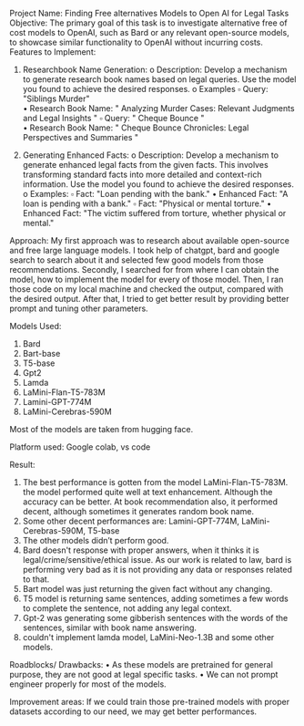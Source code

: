 Project Name: Finding Free alternatives Models to Open AI for Legal Tasks
Objective: The primary goal of this task is to investigate alternative free of cost models to OpenAI, such as Bard or any relevant open-source models, to showcase similar functionality to OpenAI without incurring costs.
Features to Implement:
1.	Researchbook Name Generation:
o	Description: Develop a mechanism to generate research book names based on legal queries. Use the model you found to achieve the desired responses. 
o	Examples 
▫	Query: "Siblings Murder"  
•	Research Book Name: " Analyzing Murder Cases: Relevant Judgments and Legal Insights "
▫	Query: " Cheque Bounce "  
•	Research Book Name: " Cheque Bounce Chronicles: Legal Perspectives and Summaries "


2.	Generating Enhanced Facts:
o	Description: Develop a mechanism to generate enhanced legal facts from the given facts. This involves transforming standard facts into more detailed and context-rich information. Use the model you found to achieve the desired responses.
o	Examples:
▫	Fact: "Loan pending with the bank."
•	Enhanced Fact: "A loan is pending with a bank."
▫	Fact: "Physical or mental torture."
•	Enhanced Fact: "The victim suffered from torture, whether physical or mental."
 
Approach:
My first approach was to research about available open-source and free large language models. I took help of chatgpt, bard and google search to search about it and selected few good models from those recommendations.
Secondly, I searched for from where I can obtain the model, how to implement the model for every of those model.
Then, I ran those code on my local machine and checked the output, compared with the desired output. After that, I tried to get better result by providing better prompt and tuning other parameters.

Models Used:
1.	Bard
2.	Bart-base
3.	T5-base
4.	Gpt2
5.	Lamda
6.	LaMini-Flan-T5-783M
7.	Lamini-GPT-774M
8.	LaMini-Cerebras-590M

Most of the models are taken from hugging face.

Platform used:
Google colab, vs code

Result:
1.	The best performance is gotten from the model LaMini-Flan-T5-783M. the model performed quite well at text enhancement. Although the accuracy can be better. At book recommendation also, it performed decent, although sometimes it generates random book name.
2.	Some other decent performances are: Lamini-GPT-774M, LaMini-Cerebras-590M, T5-base
3.	The other models didn’t perform good. 
4.	Bard doesn't response with proper answers, when it thinks it is legal/crime/sensitive/ethical issue. As our work is related to law, bard is performing very bad as it is not providing any data or responses related to that.
5.	Bart model was just returning the given fact without any changing.
6.	T5 model is returning same sentences, adding sometimes a few words to complete the sentence, not adding any legal context.
7.	Gpt-2 was generating some gibberish sentences with the words of the sentences, similar with book name answering.
8.	couldn't implement lamda model, LaMini-Neo-1.3B and some other models.

Roadblocks/ Drawbacks:
•	As these models are pretrained for general purpose, they are not good at legal specific tasks.
•	We can not prompt engineer properly for most of the models.

Improvement areas:
If we could train those pre-trained models with proper datasets according to our need, we may get better performances.
